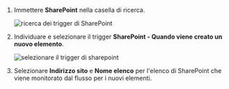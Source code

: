 1. Immettere **SharePoint** nella casella di ricerca.
   
    ![ricerca dei trigger di SharePoint](includes/media/modern-approvals/search-for-sharepoint.png)
2. Individuare e selezionare il trigger **SharePoint - Quando viene creato un nuovo elemento**.
   
    ![selezionare il trigger di sharepoint](includes/media/modern-approvals/select-sharepoint-new-item.png)
3. Selezionare **Indirizzo sito** e **Nome elenco** per l'elenco di SharePoint che viene monitorato dal flusso per i nuovi elementi.

